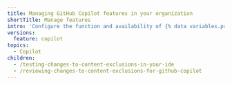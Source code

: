 ```yaml
---
title: Managing GitHub Copilot features in your organization
shortTitle: Manage features
intro: 'Configure the function and availability of {% data variables.product.prodname_copilot %} features in your organization.'
versions:
  feature: copilot
topics:
  - Copilot
children:
  - /testing-changes-to-content-exclusions-in-your-ide
  - /reviewing-changes-to-content-exclusions-for-github-copilot
---
```

